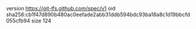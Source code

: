 version https://git-lfs.github.com/spec/v1
oid sha256:cb1f47d890b480ac0eefade2abb31ddb594bdc93ba18a8c1d19bbcfd055cfb94
size 124
